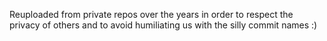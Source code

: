 Reuploaded from private repos over the years in order to respect the privacy of others and to avoid humiliating us with the silly commit names :)
